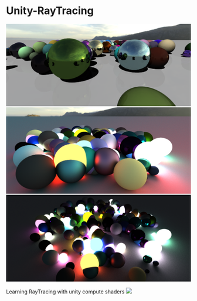 # Unity-RayTracing

![](https://github.com/Josef212/Unity-RayTracing/blob/master/RayTracing0.png?raw=true)
![](https://github.com/Josef212/Unity-RayTracing/blob/master/RayTracing1.png?raw=true)
![](https://github.com/Josef212/Unity-RayTracing/blob/master/RayTracing2.png?raw=true)

Learning RayTracing with unity compute shaders ![](http://blog.three-eyed-games.com/2018/05/03/gpu-ray-tracing-in-unity-part-1/)
